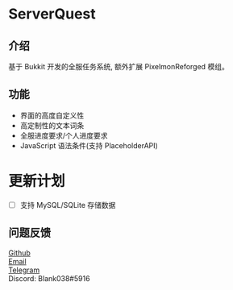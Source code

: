 # ServerQuest
## 介绍
基于 Bukkit 开发的全服任务系统, 额外扩展 PixelmonReforged 模组。

## 功能
* 界面的高度自定义性
* 高定制性的文本词条
* 全服进度要求/个人进度要求
* JavaScript 语法条件(支持 PlaceholderAPI)

# 更新计划
- [ ] 支持 MySQL/SQLite 存储数据

## 问题反馈
[Github](https://github.com/Blank038/ServerQuest/issues)  
[Email](mailto:admin@mc9y.com)  
[Telegram](https://t.me/Blank038)  
Discord: Blank038#5916